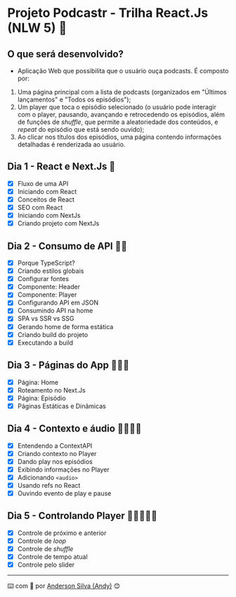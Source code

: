 # Projeto Podcastr - Trilha React.Js (NLW 5) :rocket:

## O que será desenvolvido?
* Aplicação Web que possibilita que o usuário ouça podcasts. É composto por:
1. Uma página principal com a lista de podcasts (organizados em "Últimos lançamentos" e "Todos os episódios");
2. Um player que toca o episódio selecionado (o usuário pode interagir com o player, pausando, avançando e retrocedendo os episódios, além de funções de *shuffle*, que permite a aleatoriedade dos conteúdos, e *repeat* do episódio que está sendo ouvido);
3. Ao clicar nos títulos dos episódios, uma página contendo informações detalhadas é renderizada ao usuário.

## Dia 1 - React e Next.Js :rocket:
- [x] Fluxo de uma API
- [x] Iniciando com React
- [x] Conceitos de React
- [x] SEO com React
- [x] Iniciando com NextJs
- [x] Criando projeto com NextJs

## Dia 2 - Consumo de API :rocket::rocket:
- [x] Porque TypeScript?
- [x] Criando estilos globais
- [x] Configurar fontes
- [x] Componente: Header
- [x] Componente: Player
- [x] Configurando API em JSON
- [x] Consumindo API na home
- [x] SPA vs SSR vs SSG
- [x] Gerando home de forma estática
- [x] Criando build do projeto
- [x] Executando a build

## Dia 3 - Páginas do App :rocket::rocket::rocket:
- [x] Página: Home
- [x] Roteamento no Next.Js
- [x] Página: Episódio
- [x] Páginas Estáticas e Dinâmicas

## Dia 4 - Contexto e áudio :rocket::rocket::rocket::rocket:
- [x] Entendendo a ContextAPI
- [x] Criando contexto no Player
- [x] Dando play nos episódios
- [x] Exibindo informações no Player
- [x] Adicionando `<audio>`
- [x] Usando refs no React
- [x] Ouvindo evento de play e pause

## Dia 5 - Controlando Player :rocket::rocket::rocket::rocket::rocket:
- [x] Controle de próximo e anterior
- [x] Controle de *loop*
- [x] Controle de *shuffle*
- [x] Controle de tempo atual
- [x] Controle pelo slider

---
:keyboard: com :purple_heart: por [Anderson Silva (Andy)](https://www.linkedin.com/in/andssilva/) 😊